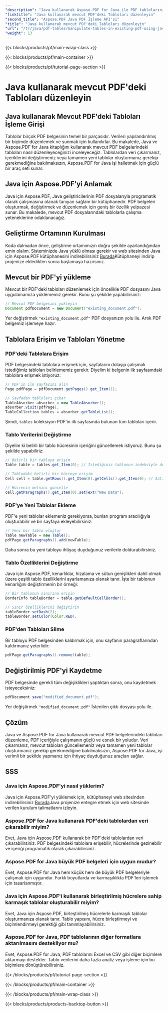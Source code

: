 ```yaml
---
"description": "Java kullanarak Aspose.PDF for Java ile PDF tablolarını nasıl düzenleyeceğinizi öğrenin. Bu adım adım kılavuz, etkili PDF işleme için tablo çıkarma, değiştirme ve daha fazlasını kapsar."
"linktitle": "Java kullanarak mevcut PDF'deki Tabloları düzenleyin"
"second_title": "Aspose.PDF Java PDF İşleme API'si"
"title": "Java kullanarak mevcut PDF'deki Tabloları düzenleyin"
"url": "/tr/java/pdf-tables/manipulate-tables-in-existing-pdf-using-java/"
"weight": 13
---
```


{{< blocks/products/pf/main-wrap-class >}}

{{< blocks/products/pf/main-container >}}

{{< blocks/products/pf/tutorial-page-section >}}

# Java kullanarak mevcut PDF'deki Tabloları düzenleyin


## Java kullanarak Mevcut PDF'deki Tabloları İşleme Girişi

Tablolar birçok PDF belgesinin temel bir parçasıdır. Verileri yapılandırılmış bir biçimde düzenlemek ve sunmak için kullanılırlar. Bu makalede, Java ve Aspose.PDF for Java kitaplığını kullanarak mevcut PDF belgelerindeki tabloları nasıl düzenleyeceğinizi inceleyeceğiz. Tablolardan veri çıkarmanız, içeriklerini değiştirmeniz veya tamamen yeni tablolar oluşturmanız gerekip gerekmediğine bakılmaksızın, Aspose.PDF for Java işi halletmek için güçlü bir araç seti sunar.

## Java için Aspose.PDF'yi Anlamak

Java için Aspose.PDF, Java geliştiricilerinin PDF dosyalarıyla programatik olarak çalışmasına olanak tanıyan sağlam bir kütüphanedir. PDF belgeleri oluşturmak, değiştirmek ve düzenlemek için geniş bir özellik yelpazesi sunar. Bu makalede, mevcut PDF dosyalarındaki tablolarla çalışma yeteneklerine odaklanacağız.

## Geliştirme Ortamının Kurulması

Koda dalmadan önce, geliştirme ortamımızın doğru şekilde ayarlandığından emin olalım. Sisteminizde Java yüklü olması gerekir ve web sitesinden Java için Aspose.PDF kütüphanesini indirebilirsiniz [Burada](https://releases.aspose.com/pdf/java/)Kütüphaneyi indirip projenize ekledikten sonra başlamaya hazırsınız.

## Mevcut bir PDF'yi yükleme

Mevcut bir PDF'deki tabloları düzenlemek için öncelikle PDF dosyasını Java uygulamamıza yüklememiz gerekir. Bunu şu şekilde yapabilirsiniz:

```java
// Mevcut PDF belgesini yükleyin
Document pdfDocument = new Document("existing_document.pdf");
```

Yer değiştirmek `"existing_document.pdf"` PDF dosyanızın yolu ile. Artık PDF belgemiz işlemeye hazır.

## Tablolara Erişim ve Tabloları Yönetme

### PDF'deki Tablolara Erişim

PDF belgesindeki tablolara erişmek için, sayfalarını dolaşıp çalışmak istediğimiz tabloları belirlememiz gerekir. Diyelim ki belgenin ilk sayfasındaki tablolara erişmek istiyoruz:

```java
// PDF'in ilk sayfasını alın
Page pdfPage = pdfDocument.getPages().get_Item(1);

// Sayfadan tabloları çıkar
TableAbsorber absorber = new TableAbsorber();
absorber.visit(pdfPage);
TableCollection tables = absorber.getTableList();
```

Şimdi, `tables` koleksiyon PDF'in ilk sayfasında bulunan tüm tabloları içerir.

### Tablo Verilerini Değiştirme

Diyelim ki belirli bir tablo hücresinin içeriğini güncellemek istiyoruz. Bunu şu şekilde yapabiliriz:

```java
// Belirli bir tabloya erişim
Table table = tables.get_Item(0); // İstediğiniz tablonun indeksiyle değiştirin

// Tablodaki belirli bir hücreye erişim
Cell cell = table.getRows().get_Item(0).getCells().get_Item(0); // Satır ve sütun dizinleriyle değiştirin

// Hücrenin metnini güncelle
cell.getParagraphs().get_Item(0).setText("New Data");
```

### PDF'ye Yeni Tablolar Ekleme

PDF'e yeni tablolar eklemeniz gerekiyorsa, bunları program aracılığıyla oluşturabilir ve bir sayfaya ekleyebilirsiniz:

```java
// Yeni bir tablo oluştur
Table newTable = new Table();
pdfPage.getParagraphs().add(newTable);
```

Daha sonra bu yeni tabloyu ihtiyaç duyduğunuz verilerle doldurabilirsiniz.

### Tablo Özelliklerini Değiştirme

Java için Aspose.PDF, kenarlıklar, hizalama ve sütun genişlikleri dahil olmak üzere çeşitli tablo özelliklerini ayarlamanıza olanak tanır. İşte bir tablonun kenarlığını değiştirmenin bir örneği:

```java
// Bir tablonun sınırına erişin
BorderInfo tableBorder = table.getDefaultCellBorder();

// Sınır özelliklerini değiştirin
tableBorder.setDash(2);
tableBorder.setColor(Color.RED);
```

### PDF'den Tabloları Silme

Bir tabloyu PDF belgesinden kaldırmak için, onu sayfanın paragraflarından kaldırmanız yeterlidir:

```java
pdfPage.getParagraphs().remove(table);
```

## Değiştirilmiş PDF'yi Kaydetme

PDF belgesinde gerekli tüm değişiklikleri yaptıktan sonra, onu kaydetmek isteyeceksiniz:

```java
pdfDocument.save("modified_document.pdf");
```

Yer değiştirmek `"modified_document.pdf"` İstenilen çıktı dosyası yolu ile.

## Çözüm

Java ve Aspose.PDF for Java kullanarak mevcut PDF belgelerindeki tabloları düzenleme, PDF içeriğiyle çalışmanın güçlü ve esnek bir yoludur. Veri çıkarmanız, mevcut tabloları güncellemeniz veya tamamen yeni tablolar oluşturmanız gerekip gerekmediğine bakılmaksızın, Aspose.PDF for Java, işi verimli bir şekilde yapmanız için ihtiyaç duyduğunuz araçları sağlar.

## SSS

### Java için Aspose.PDF'yi nasıl yüklerim?

Java için Aspose.PDF'yi yüklemek için, kütüphaneyi web sitesinden indirebilirsiniz [Burada](https://releases.aspose.com/pdf/java/)Java projenize entegre etmek için web sitesinde verilen kurulum talimatlarını izleyin.

### Aspose.PDF for Java kullanarak PDF'deki tablolardan veri çıkarabilir miyim?

Evet, Java için Aspose.PDF kullanarak bir PDF'deki tablolardan veri çıkarabilirsiniz. PDF belgesindeki tablolara erişebilir, hücrelerinde gezinebilir ve içeriği programatik olarak çıkarabilirsiniz.

### Aspose.PDF for Java büyük PDF belgeleri için uygun mudur?

Evet, Aspose.PDF for Java hem küçük hem de büyük PDF belgeleriyle çalışmak için uygundur. Farklı boyutlarda ve karmaşıklıkta PDF'leri işlemek için tasarlanmıştır.

### Java için Aspose.PDF'i kullanarak birleştirilmiş hücrelere sahip karmaşık tablolar oluşturabilir miyim?

Evet, Java için Aspose.PDF, birleştirilmiş hücrelerle karmaşık tablolar oluşturmanıza olanak tanır. Tablo yapısını, hücre birleştirmeyi ve biçimlendirmeyi gerektiği gibi tanımlayabilirsiniz.

### Aspose.PDF for Java, PDF tablolarının diğer formatlara aktarılmasını destekliyor mu?

Evet, Aspose.PDF for Java, PDF tablolarını Excel ve CSV gibi diğer biçimlere aktarmayı destekler. Tablo verilerini daha fazla analiz veya işleme için bu biçimlere dönüştürebilirsiniz.

{{< /blocks/products/pf/tutorial-page-section >}}

{{< /blocks/products/pf/main-container >}}

{{< /blocks/products/pf/main-wrap-class >}}

{{< blocks/products/products-backtop-button >}}